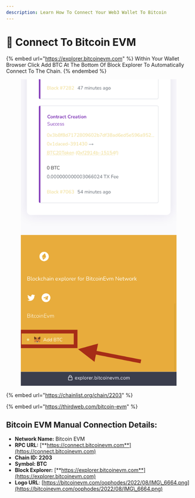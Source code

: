 ```yaml
---
description: Learn How To Connect Your Web3 Wallet To Bitcoin
---
```


# 🔌 Connect To Bitcoin EVM

{% embed url="https://explorer.bitcoinevm.com" %}
Within Your Wallet Browser Click Add BTC At The Bottom Of Block Explorer To Automatically Connect To The Chain.
{% endembed %}

<figure><img src="../.gitbook/assets/IMG_1533.jpg" alt=""><figcaption></figcaption></figure>

{% embed url="https://chainlist.org/chain/2203" %}

{% embed url="https://thirdweb.com/bitcoin-evm" %}

## Bitcoin EVM Manual Connection Details: <a href="#nova-network-public-ledger" id="nova-network-public-ledger"></a>

* **Network Name:** Bitcoin EVM
* **RPC URL:** [**https://connect.bitcoinevm.com**](https://connect.bitcoinevm.com)​
* **Chain ID: 2203**
* **Symbol: BTC**
* **Block Explorer:** [**https://explorer.bitcoinevm.com**](https://explorer.bitcoinevm.com)
* **Logo URL**: [https://bitcoinevm.com/oophodes/2022/08/IMG\_6664.png](https://bitcoinevm.com/oophodes/2022/08/IMG\_6664.png)
